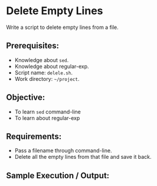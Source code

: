 # Delete Empty Lines

Write a script to delete empty lines from a file.

## Prerequisites:

- Knowledge about `sed`.
- Knowledge about regular-exp.
- Script name: `delele.sh`.
- Work directory: `~/project`.

## Objective:

- To learn `sed` command-line
- To learn about regular-exp

## Requirements:

- Pass a filename through command-line.
- Delete all the empty lines from that file and save it back.

## Sample Execution / Output:
